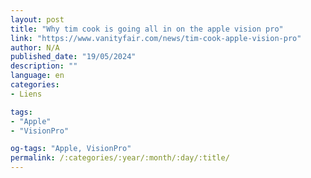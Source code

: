 ```yaml
---
layout: post
title: "Why tim cook is going all in on the apple vision pro"
link: "https://www.vanityfair.com/news/tim-cook-apple-vision-pro"
author: N/A
published_date: "19/05/2024"
description: ""
language: en
categories:
- Liens

tags:
- "Apple"
- "VisionPro"

og-tags: "Apple, VisionPro"
permalink: /:categories/:year/:month/:day/:title/
---
```

